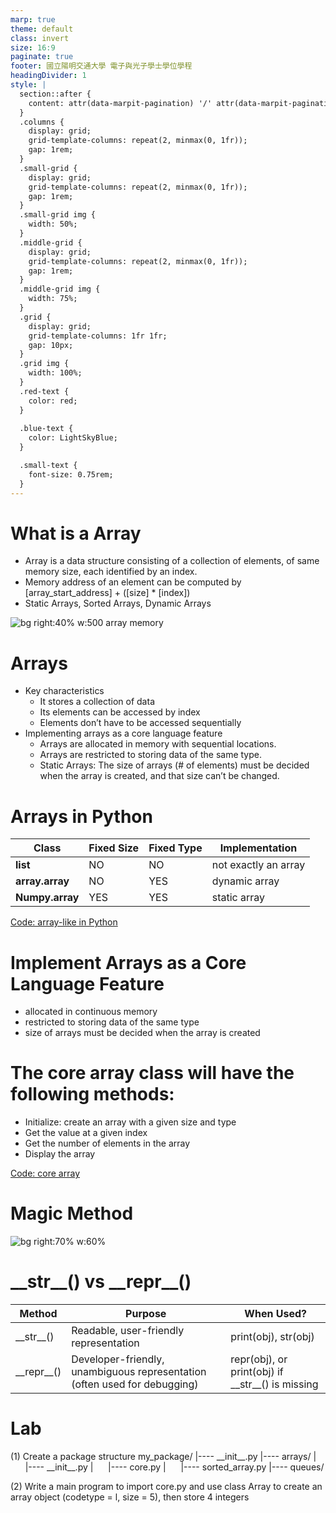 ```yaml
---
marp: true
theme: default
class: invert
size: 16:9
paginate: true
footer: 國立陽明交通大學 電子與光子學士學位學程
headingDivider: 1
style: |
  section::after {
    content: attr(data-marpit-pagination) '/' attr(data-marpit-pagination-total);
  }
  .columns {
    display: grid;
    grid-template-columns: repeat(2, minmax(0, 1fr));
    gap: 1rem;
  }
  .small-grid {
    display: grid;
    grid-template-columns: repeat(2, minmax(0, 1fr));
    gap: 1rem;
  }
  .small-grid img {
    width: 50%;
  }
  .middle-grid {
    display: grid;
    grid-template-columns: repeat(2, minmax(0, 1fr));
    gap: 1rem;
  }
  .middle-grid img {
    width: 75%;
  }
  .grid {
    display: grid;
    grid-template-columns: 1fr 1fr;
    gap: 10px;
  }
  .grid img {
    width: 100%;
  }
  .red-text {
    color: red;
  }
  
  .blue-text {
    color: LightSkyBlue;  
  }

  .small-text {
    font-size: 0.75rem;
  }
---
```

# What is a Array
- Array is a data structure consisting of a collection of elements, of same memory size, each identified by an index. 
- Memory address of an element can be computed by 
  [array_start_address] + ([size] * [index])
- Static Arrays, Sorted Arrays, Dynamic Arrays

![bg right:40% w:500 array memory](../Lecture-Data-Structure/restricted/array_memory_address.png)

# Arrays
- Key characteristics
  - It stores a collection of data
  - Its elements can be accessed by index
  - Elements don’t have to be accessed sequentially
- Implementing arrays as a core language feature
  - Arrays are allocated in memory with sequential locations.
  - Arrays are restricted to storing data of the same type.
  - <span class="blue-text">Static Arrays: </span> The size of arrays (# of elements) must be decided when the array is created, and that size can’t be changed.

# Arrays in Python

Class          |Fixed Size|Fixed Type|Implementation
---------------|----------|-----------------|--------------
**list**       |NO    |NO               |not exactly an array
**array.array**|NO    |YES              |dynamic array
**Numpy.array**|YES   |YES              |static array

[Code: array-like in Python](../Lecture-Data-Structure/code/ch02a_python_array_like.py)

# Implement Arrays as a Core Language Feature
  - allocated in continuous memory
  - restricted to storing data of the same type
  - size of arrays must be decided when the array is created

# The core array class will have the following methods:
  - Initialize: create an array with a given size and type
  - Get the value at a given index
  - Get the number of elements in the array
  - Display the array

[Code: core array](../Lecture-Data-Structure/code/ch02b_core_array.py)

# Magic Method
![bg right:70% w:60%](https://substackcdn.com/image/fetch/w_1456,c_limit,f_webp,q_auto:good,fl_progressive:steep/https%3A%2F%2Fsubstack-post-media.s3.amazonaws.com%2Fpublic%2Fimages%2Ff69d1d4d-91ac-409a-baa2-ccd4c4aaab13_1700x2087.png)

# \_\_str\_\_() vs \_\_repr\_\_()
Method | Purpose | When Used?
-------|---------|-----------
\_\_str\_\_()|Readable, user-friendly representation|print(obj), str(obj)
\_\_repr\_\_()|Developer-friendly, unambiguous representation (often used for debugging)| repr(obj), or print(obj) if \_\_str\_\_() is missing


# Lab
(1) Create a package structure
my_package/
|---- \_\_init\_\_.py
|---- arrays/
|&nbsp;&nbsp;&nbsp;&nbsp;&nbsp;&nbsp;|---- \_\_init\_\_.py
|&nbsp;&nbsp;&nbsp;&nbsp;&nbsp;&nbsp;|---- core.py
|&nbsp;&nbsp;&nbsp;&nbsp;&nbsp;&nbsp;|---- sorted_array.py
|---- queues/

(2) Write a main program to import core.py and use class Array to create an array object (codetype = l, size = 5), then store 4 integers
